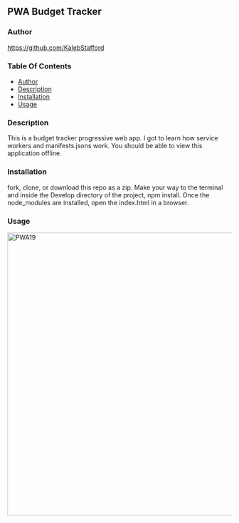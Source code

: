 ## PWA Budget Tracker

### Author
https://github.com/KalebStafford

### Table Of Contents
* [Author](#author)
* [Description](#description)
* [Installation](#installation)
* [Usage](#usage)

### Description
This is a budget tracker progressive web app. I got to learn how service workers and manifests.jsons work. You should be able to view this application offline. 

### Installation
fork, clone, or download this repo as a zip. Make your way to the terminal and inside the Develop directory of the project, npm install. Once the node_modules are installed, open the index.html in a browser.

### Usage

<img width="635" alt="PWA19" src="https://user-images.githubusercontent.com/91916985/172215162-1e499244-fb85-4f81-bbea-af47d0a08c5c.png">
